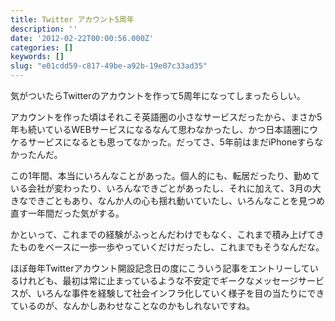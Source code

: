```yaml
---
title: Twitter アカウント5周年
description: ''
date: '2012-02-22T00:00:56.000Z'
categories: []
keywords: []
slug: "e01cdd59-c817-49be-a92b-19e07c33ad35"
---
```

気がついたらTwitterのアカウントを作って5周年になってしまったらしい。

アカウントを作った頃はそれこそ英語圏の小さなサービスだったから、まさか5年も続いているWEBサービスになるなんて思わなかったし、かつ日本語圏にウケるサービスになるとも思ってなかった。だってさ、5年前はまだiPhoneすらなかったんだ。

この1年間、本当にいろんなことがあった。個人的にも、転居だったり、勤めている会社が変わったり、いろんなできごとがあったし、それに加えて、3月の大きなできごともあり、なんか人の心も揺れ動いていたし、いろんなことを見つめ直す一年間だった気がする。

かといって、これまでの経験がふっとんだわけでもなく、これまで積み上げてきたものをベースに一歩一歩やっていくだけだったし、これまでもそうなんだな。

ほぼ毎年Twitterアカウント開設記念日の度にこういう記事をエントリーしているけれども、最初は常に止まっているような不安定でギークなメッセージサービスが、いろんな事件を経験して社会インフラ化していく様子を目の当たりにできているのが、なんかしあわせなことなのかもしれないですね。